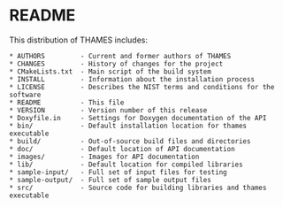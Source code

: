 # README

This distribution of THAMES includes:

    * AUTHORS         - Current and former authors of THAMES
    * CHANGES         - History of changes for the project
    * CMakeLists.txt  - Main script of the build system
    * INSTALL         - Information about the installation process
    * LICENSE         - Describes the NIST terms and conditions for the software
    * README          - This file
    * VERSION         - Version number of this release
    * Doxyfile.in     - Settings for Doxygen documentation of the API
    * bin/            - Default installation location for thames executable
    * build/          - Out-of-source build files and directories
    * doc/            - Default location of API documentation
    * images/         - Images for API documentation
    * lib/            - Default location for compiled libraries
    * sample-input/   - Full set of input files for testing
    * sample-output/  - Full set of sample output files
    * src/            - Source code for building libraries and thames executable
